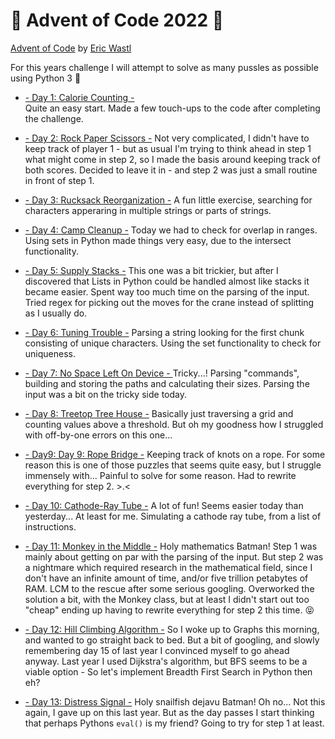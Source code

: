 # :christmas_tree: Advent of Code 2022 :christmas_tree:
[Advent of Code](https://adventofcode.com/2022) by [Eric Wastl](http://was.tl)

For this years challenge I will attempt to solve as many pussles as possible using Python 3 :snake:

- [- Day 1: Calorie Counting -](./01.md)  
Quite an easy start. Made a few touch-ups to the code after completing the challenge.

- [- Day 2: Rock Paper Scissors -](./02.md)
Not very complicated, I didn't have to keep track of player 1 - but as usual I'm trying to think ahead in step 1 what might come in step 2, so I made the basis around keeping track of both scores. Decided to leave it in - and step 2 was just a small routine in front of step 1.

- [- Day 3: Rucksack Reorganization -](./03.md)
A fun little exercise, searching for characters apperaring in multiple strings or parts of strings.

- [- Day 4: Camp Cleanup -](./04.md)
Today we had to check for overlap in ranges. Using sets in Python made things very easy, due to the intersect functionality.

- [- Day 5: Supply Stacks -](./05.md)
This one was a bit trickier, but after I discovered that Lists in Python could be handled almost like stacks it became easier. Spent way too much time on the parsing of the input. Tried regex for picking out the moves for the crane instead of splitting as I usually do.

- [- Day 6: Tuning Trouble -](./06.md)
Parsing a string looking for the first chunk consisting of unique characters. Using the set functionality to check for uniqueness.

- [- Day 7: No Space Left On Device - ](./07.md)
Tricky...!  Parsing "commands", building and storing the paths and calculating their sizes. Parsing the input was a bit on the tricky side today.

- [- Day 8: Treetop Tree House -](./08.md)
Basically just traversing a grid and counting values above a threshold. But oh my goodness how I struggled with off-by-one errors on this one...

- [- Day9: Day 9: Rope Bridge -](./09.md)
Keeping track of knots on a rope. For some reason this is one of those puzzles that seems quite easy, but I struggle immensely with... Painful to solve for some reason. Had to rewrite everything for step 2. >.<

- [- Day 10: Cathode-Ray Tube -](./10.md)
A lot of fun! Seems easier today than yesterday... At least for me.
Simulating a cathode ray tube, from a list of instructions.

- [- Day 11: Monkey in the Middle -](./11.md)
Holy mathematics Batman! Step 1 was mainly about getting on par with the parsing of the input. But step 2 was a nightmare which required research in the mathematical field, since I don't have an infinite amount of time, and/or five trillion petabytes of RAM. LCM to the rescue after some serious googling.
Overworked the solution a bit, with the Monkey class, but at least I didn't start out too "cheap" ending up having to rewrite everything for step 2 this time. :stuck_out_tongue_closed_eyes:

- [- Day 12: Hill Climbing Algorithm -](./12.md)
So I woke up to Graphs this morning, and wanted to go straight back to bed. But a bit of googling, and slowly remembering day 15 of last year I convinced myself to go ahead anyway. Last year I used Dijkstra's algorithm, but BFS seems to be a viable option - So let's implement Breadth First Search in Python then eh?

- [- Day 13: Distress Signal -](./13.md)
Holy snailfish dejavu Batman! Oh no... Not this again, I gave up on this last year. But as the day passes I start thinking that perhaps Pythons `eval()` is my friend? Going to try for step 1 at least.